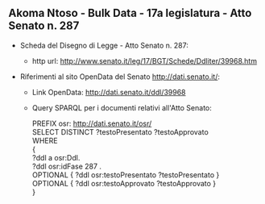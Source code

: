 ## Akoma Ntoso - Bulk Data - 17a legislatura - Atto Senato n. 287 ##

* Scheda del Disegno di Legge - Atto Senato n. 287:
	* http url: http://www.senato.it/leg/17/BGT/Schede/Ddliter/39968.htm

* Riferimenti al sito OpenData del Senato http://dati.senato.it/:
	* Link OpenData: http://dati.senato.it/ddl/39968
	* Query SPARQL per i documenti relativi all'Atto Senato:

        PREFIX osr: <http://dati.senato.it/osr/>  
		SELECT DISTINCT ?testoPresentato ?testoApprovato  
		WHERE  
		{  
		    ?ddl a osr:Ddl.  
		    ?ddl osr:idFase 287 .  
		    OPTIONAL { ?ddl osr:testoPresentato ?testoPresentato }  
		    OPTIONAL { ?ddl osr:testoApprovato ?testoApprovato }  
		}
		